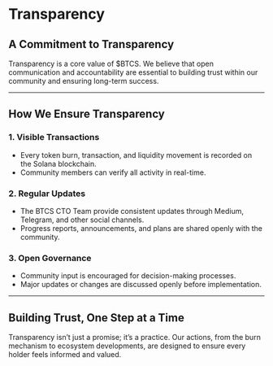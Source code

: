# Transparency  

## A Commitment to Transparency  
Transparency is a core value of $BTCS. We believe that open communication and accountability are essential to building trust within our community and ensuring long-term success.  

---

## How We Ensure Transparency  

### 1. **Visible Transactions**  
- Every token burn, transaction, and liquidity movement is recorded on the Solana blockchain.  
- Community members can verify all activity in real-time.  

### 2. **Regular Updates**  
- The BTCS CTO Team provide consistent updates through Medium, Telegram, and other social channels.  
- Progress reports, announcements, and plans are shared openly with the community.  

### 3. **Open Governance**  
- Community input is encouraged for decision-making processes.  
- Major updates or changes are discussed openly before implementation.  

---

## Building Trust, One Step at a Time  
Transparency isn’t just a promise; it’s a practice. Our actions, from the burn mechanism to ecosystem developments, are designed to ensure every holder feels informed and valued.  
